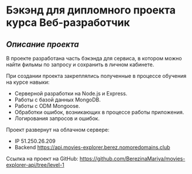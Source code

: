 # Бэкэнд для дипломного проекта курса Веб-разработчик
## _Описание проекта_  
В проекте разработана часть бэкэнда для сервиса, в котором можно найти фильмы по запросу и сохранить в личном кабинете.

При создании проекта закреплялись полученные в процессе обучения на курсе навыки:  
* Серверной разработки на Node.js и Express.
* Работы с базой данных MongoDB.
* Работы с ODM Mongoose.
* Обработки ошибок, возникающих в процессе работы приложения.
* Логирования запросов и ошибок.

Проект развернут на облачном сервере:
* IP 51.250.26.209
* Backend https://api.movies-explorer.berez.nomoredomains.club

Ссылка на проект на GitHub: https://github.com/BerezinaMariya/movies-explorer-api/tree/level-1
